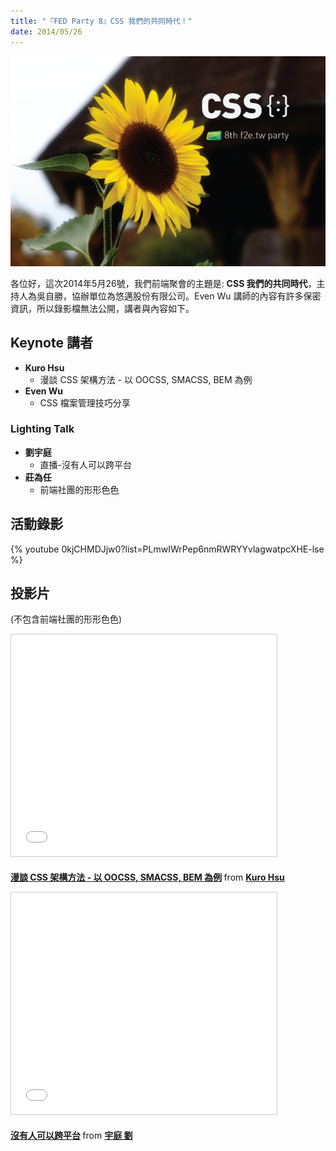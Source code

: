 ```yaml
---
title: "『FED Party 8』CSS 我們的共同時代！"
date: 2014/05/26
---
```


![CSS 我們的共同時代！](/images/act-8.png)

各位好，這次2014年5月26號，我們前端聚會的主題是: **CSS 我們的共同時代**，主持人為吳自勝，協辦單位為悠邁股份有限公司。Even Wu 講師的內容有許多保密資訊，所以錄影檔無法公開，講者與內容如下。

## Keynote 講者

* **Kuro Hsu**
  * 漫談 CSS 架構方法 - 以 OOCSS, SMACSS, BEM 為例
* **Even Wu**
  * CSS 檔案管理技巧分享

### Lighting Talk

* **劉宇庭**
  * 直播-沒有人可以跨平台
* **莊為任**
  * 前端社團的形形色色

## 活動錄影

{% youtube 0kjCHMDJjw0?list=PLmwIWrPep6nmRWRYYvlagwatpcXHE-lse %}

## 投影片
(不包含前端社團的形形色色)

<p>
<iframe src="//www.slideshare.net/slideshow/embed_code/35120226" width="425" height="355" frameborder="0" marginwidth="0" marginheight="0" scrolling="no" style="border:1px solid #CCC; border-width:1px; margin-bottom:5px; max-width: 100%;" allowfullscreen> </iframe> <div style="margin-bottom:5px"> <strong> <a href="//www.slideshare.net/kurotanshi/css-oocss-smacss-bem" title="漫談 CSS 架構方法 - 以 OOCSS, SMACSS, BEM 為例" target="_blank">漫談 CSS 架構方法 - 以 OOCSS, SMACSS, BEM 為例</a> </strong> from <strong><a href="//www.slideshare.net/kurotanshi" target="_blank">Kuro Hsu</a></strong> </div>
</p>

<p>
<script async class="speakerdeck-embed" data-id="b01b71b0c7050131b2cc32a12605ad89" data-ratio="1.33333333333333" src="//speakerdeck.com/assets/embed.js"></script>
</p>

<p>
<iframe src="//www.slideshare.net/slideshow/embed_code/35010196" width="425" height="355" frameborder="0" marginwidth="0" marginheight="0" scrolling="no" style="border:1px solid #CCC; border-width:1px; margin-bottom:5px; max-width: 100%;" allowfullscreen> </iframe> <div style="margin-bottom:5px"> <strong> <a href="//www.slideshare.net/yuting1987/ss-35010196" title="沒有人可以跨平台" target="_blank">沒有人可以跨平台</a> </strong> from <strong><a href="//www.slideshare.net/yuting1987" target="_blank">宇庭 劉</a></strong> </div>
</p>
